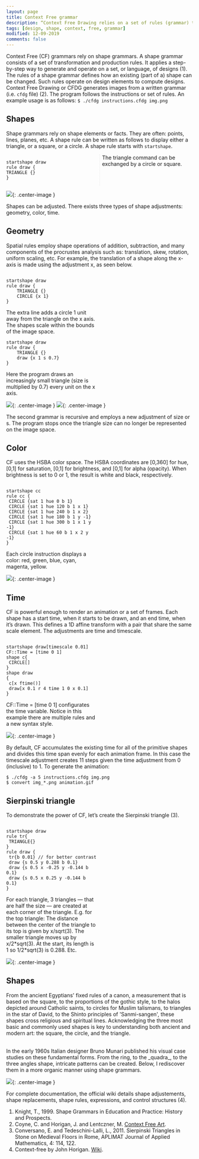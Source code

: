 ```yaml
---
layout: page
title: Context Free grammar
description: “Context Free Drawing relies on a set of rules (grammar) that the program uses to generates images.”
tags: [design, shape, context, free, grammar]
modified: 12-09-2019
comments: false
---
```


Context Free (CF) grammars rely on shape grammars. A shape grammar consists of a set of transformation and production rules. It applies a step-by-step way to generate and operate on a set, or language, of designs (1). The rules of a shape grammar defines how an existing (part of a) shape can be changed. Such rules operate on design elements to compute designs. Context Free Drawing or CFDG generates images from a written grammar (i.e. `cfdg` file) (2). The program follows the instructions or set of rules.
An example usage is as follows: `$ ./cfdg instructions.cfdg img.png`


## Shapes
Shape grammars rely on shape elements or facts. They are often: points, lines, planes, etc. A shape rule can be written as follows to display either a triangle, or a square, or a circle. A shape rule starts with `startshape`.

<div style="-webkit-column-count: 2; -moz-column-count: 2; column-count: 2; -webkit-column-rule: 1px dotted #e0e0e0; -moz-column-rule: 1px dotted #e0e0e0; column-rule: 1px dotted #e0e0e0;">
    <div style="display: inline-block;">
        <pre><code class="language-c">startshape draw
rule draw {
TRIANGLE {}
}</code></pre>
		</div>
		<div>The triangle command can be exchanged by a circle or square.</div>
</div>

![](/images/grammar/fig1.png){: .center-image }

<div style="display: inline-block;">
Shapes can be adjusted. There exists three types of shape adjustments: geometry, color, time.
</div>


## Geometry
Spatial rules employ shape operations of addition, subtraction, and many components of the procrustes analysis such as: translation, skew, rotation, uniform scaling, etc. For example, the translation of a shape along the x-axis is made using the adjustment x, as seen below.

<div style="-webkit-column-count: 2; -moz-column-count: 2; column-count: 2; -webkit-column-rule: 1px dotted #e0e0e0; -moz-column-rule: 1px dotted #e0e0e0; column-rule: 1px dotted #e0e0e0;">
    <div style="display: inline-block;">
        <pre><code class="language-c">startshape draw
rule draw {
	TRIANGLE {}    
	CIRCLE {x 1}
}</code></pre>
The extra line adds a circle 1 unit away from the triangle on the x axis. The shapes scale within the bounds of the image space.
    </div>
    <div style="display: inline-block;">
        <pre><code class="language-c">startshape draw
rule draw {
	TRIANGLE {}  
	draw {x 1 s 0.7}
}</code></pre>
Here the program draws an increasingly small triangle (size is multiplied by 0.7) every unit on the x axis.
    </div>
</div>

![](/images/grammar/fig2.png){: .center-image } ![](/images/grammar/fig3.png){: .center-image }

The second grammar is recursive and employs a new adjustment of size or s. The program stops once the triangle size can no longer be represented on the image space.

## Color
CF uses the HSBA color space. The HSBA coordinates are [0,360] for hue, [0,1] for saturation, [0,1] for brightness, and [0,1] for alpha (opacity). When brightness is set to 0 or 1, the result is white and black, respectively.

<div style="-webkit-column-count: 2; -moz-column-count: 2; column-count: 2; -webkit-column-rule: 1px dotted #e0e0e0; -moz-column-rule: 1px dotted #e0e0e0; column-rule: 1px dotted #e0e0e0;">
    <div style="display: inline-block;">
        <pre><code class="language-c">startshape cc
rule cc {
 CIRCLE {sat 1 hue 0 b 1}  
 CIRCLE {sat 1 hue 120 b 1 x 1}  
 CIRCLE {sat 1 hue 240 b 1 x 2}
 CIRCLE {sat 1 hue 180 b 1 y -1}
 CIRCLE {sat 1 hue 300 b 1 x 1 y -1}
 CIRCLE {sat 1 hue 60 b 1 x 2 y -1}
}</code></pre>
		</div>
    <div style="display: inline-block;">
		Each circle instruction displays a color: red, green, blue, cyan, magenta, yellow.
    </div>
</div>

![](/images/grammar/fig4.png){: .center-image }

## Time
CF is powerful enough to render an animation or a set of frames. Each shape has a start time, when it starts to be drawn, and an end time, when it’s drawn. This defines a 1D affine transform with a pair that share the same scale element. The adjustments are time and timescale.

<div style="-webkit-column-count: 2; -moz-column-count: 2; column-count: 2; -webkit-column-rule: 1px dotted #e0e0e0; -moz-column-rule: 1px dotted #e0e0e0; column-rule: 1px dotted #e0e0e0;">
    <div style="display: inline-block;">
        <pre><code class="language-c">startshape draw[timescale 0.01]
CF::Time = [time 0 1]
shape c{
 CIRCLE[]
}
shape draw
{
 c[x ftime()]
 draw[x 0.1 r 4 time 1 0 x 0.1]
}</code></pre>  
    </div>
    <div style="display: inline-block;">
        CF::Time = [time 0 1] configurates the time variable. Notice in this example there are multiple rules and a new syntax style.
    </div>
</div>

![](/images/fig5.gif){: .center-image }

By default, CF accumulates the existing time for all of the primitive shapes and divides this time span evenly for each animation frame. In this case the timescale adjustment creates 11 steps given the time adjustment from 0 (inclusive) to 1. To generate the animation:
```
$ ./cfdg -a 5 instructions.cfdg img.png
$ convert img_*.png animation.gif
```

## Sierpinski triangle
To demonstrate the power of CF, let’s create the Sierpinski triangle (3).

<div style="-webkit-column-count: 2; -moz-column-count: 2; column-count: 2; -webkit-column-rule: 1px dotted #e0e0e0; -moz-column-rule: 1px dotted #e0e0e0; column-rule: 1px dotted #e0e0e0;">
    <div style="display: inline-block;">
        <pre><code class="language-c">startshape draw
rule tr{
 TRIANGLE{}
}
rule draw {
 tr{b 0.01} // for better contrast
 draw {s 0.5 y 0.288 b 0.1}
 draw {s 0.5 x -0.25 y -0.144 b 0.1}
 draw {s 0.5 x 0.25 y -0.144 b 0.1}
}</code></pre>
		</div>
    <div style="display: inline-block;">
For each triangle, 3 triangles — that are half the size — are created at each corner of the triangle. E.g. for the top triangle: The distance between the center of the triangle to its top is given by x/sqrt(3). The smaller triangle moves up by x/2*sqrt(3). At the start, its length is 1 so 1/2*sqrt(3) is 0.288. Etc.
    </div>
</div>

![](/images/grammar/fig6.png){: .center-image }

## Shapes


From the ancient Egyptians' fixed rules of a canon, a measurement that is based on the square, to the proportions of the gothic style, to the halos depicted around Catholic saints, to circles for Muslim talismans, to triangles in the star of David, to the Shinto principles of 'Sanmi-sangen', these shapes cross religious and spiritual lines. Acknowledging the three most basic and commonly used shapes is key to understanding both ancient and modern art: the square, the circle, and the triangle.

<br/>
In the early 1960s Italian designer Bruno Munari published his visual case studies on these fundamental forms.
From the ring, to the _quadra_, to the three angles shape, intricate patterns can be created. Below, I rediscover them in a more organic manner using shape grammars.
<br/>

![](/images/home/shapes.png){: .center-image }



For complete documentation, the official wiki details shape adjustements, shape replacements, shape rules, expressions, and control structures (4).

1. Knight, T., 1999. Shape Grammars in Education and Practice: History and Prospects.
2. Coyne, C. and Horigan, J. and Lentczner, M. [Context Free Art](https://www.contextfreeart.org/).
3. Conversano, E. and Tedeschini-Lalli, L., 2011. Sierpinski Triangles in Stone on Medieval Floors in Rome, APLIMAT Journal of Applied Mathematics, 4: 114, 122.
4. Context-free by John Horigan. [Wiki](https://github.com/MtnViewJohn/context-free/wiki).
